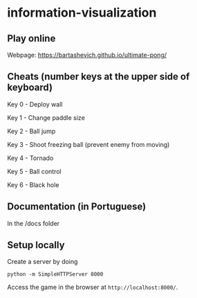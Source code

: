 # information-visualization

## Play online

Webpage: https://bartashevich.github.io/ultimate-pong/

## Cheats (number keys at the upper side of keyboard)
Key 0 - Deploy wall

Key 1 - Change paddle size

Key 2 - Ball jump

Key 3 - Shoot freezing ball (prevent enemy from moving)

Key 4 - Tornado

Key 5 - Ball control

Key 6 - Black hole


## Documentation (in Portuguese)
In the /docs folder

## Setup locally

Create a server by doing
```
python -m SimpleHTTPServer 8000
```

Access the game in the browser at  `http://localhost:8000/`.
